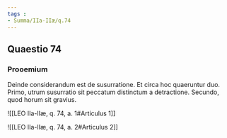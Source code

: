 ```yaml
---
tags : 
- Summa/IIa-IIæ/q.74
---
```


## Quaestio 74

### Prooemium

Deinde considerandum est de susurratione. Et circa hoc quaeruntur duo. Primo, utrum susurratio sit peccatum distinctum a detractione. Secundo, quod horum sit gravius.

![[LEO IIa-IIæ, q. 74, a. 1#Articulus 1]]

![[LEO IIa-IIæ, q. 74, a. 2#Articulus 2]]

